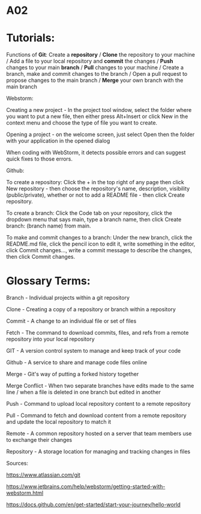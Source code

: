 # A02
# Tutorials:

Functions of **Git**: Create a **repository** / **Clone** the repository to your machine / Add a file to your local repository and **commit** the changes / **Push** changes to your main **branch** / **Pull** changes to your machine / Create a branch, make and commit changes to the branch / Open a pull request to propose changes to the main branch / **Merge** your own branch with the main branch

Webstorm: 

Creating a new project - In the project tool window, select the folder where you want to put a new file, then either press Alt+Insert or click New in the context menu and choose the type of file you want to create.

Opening a project - on the welcome screen, just select Open then the folder with your application in the opened dialog

When coding with WebStorm, it detects possible errors and can suggest quick fixes to those errors.

Github:

To create a repository: Click the + in the top right of any page then click New repository - then choose the repository's name, description, visibility (public/private), whether or not to add a README file - then click Create repository.

To create a branch: Click the Code tab on your repository, click the dropdown menu that says main, type a branch name, then click Create branch: (branch name) from main.

To make and commit changes to a branch: Under the new branch, click the README.md file, click the pencil icon to edit it, write something in the editor, click Commit changes..., write a commit message to describe the changes, then click Commit changes.


# Glossary Terms:

Branch - Individual projects within a git repository

Clone - Creating a copy of a repository or branch within a repository

Commit - A change to an individual file or set of files

Fetch - The command to download commits, files, and refs from a remote repository into your local repository

GIT - A version control system to manage and keep track of your code

Github - A service to share and manage code files online

Merge - Git's way of putting a forked history together

Merge Conflict - When two separate branches have edits made to the same line / when a file is deleted in one branch but edited in another

Push - Command to upload local repository content to a remote repository

Pull - Command to fetch and download content from a remote repository and update the local repository to match it

Remote - A common repository hosted on a server that team members use to exchange their changes

Repository - A storage location for managing and tracking changes in files


Sources:

https://www.atlassian.com/git

https://www.jetbrains.com/help/webstorm/getting-started-with-webstorm.html

https://docs.github.com/en/get-started/start-your-journey/hello-world
